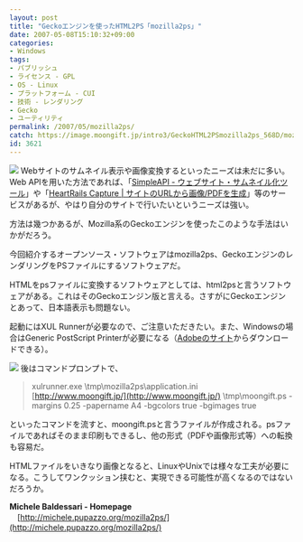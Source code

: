 ```yaml
---
layout: post
title: "Geckoエンジンを使ったHTML2PS「mozilla2ps」"
date: 2007-05-08T15:10:32+09:00
categories:
- Windows
tags: 
- パブリッシュ
- ライセンス - GPL
- OS - Linux
- プラットフォーム - CUI
- 技術 - レンダリング
- Gecko
- ユーティリティ
permalink: /2007/05/mozilla2ps/
catch: https://image.moongift.jp/intro3/GeckoHTML2PSmozilla2ps_568D/mozilla2ps05_thumb1.png
id: 3621
---
```

[![](https://image.moongift.jp/intro3/GeckoHTML2PSmozilla2ps_568D/mozilla2ps03_thumb2.png)](https://image.moongift.jp/intro3/GeckoHTML2PSmozilla2ps_568D/mozilla2ps034.png) Webサイトのサムネイル表示や画像変換するといったニーズは未だに多い。Web APIを用いた方法であれば、「[SimpleAPI - ウェブサイト・サムネイル化ツール](http://img.simpleapi.net/)」や「[HeartRails Capture | サイトのURLから画像/PDFを生成](http://capture.heartrails.com/)」等のサービスがあるが、やはり自分のサイトで行いたいというニーズは強い。

 

方法は幾つかあるが、Mozilla系のGeckoエンジンを使ったこのような手法はいかがだろう。

 

今回紹介するオープンソース・ソフトウェアはmozilla2ps、GeckoエンジンのレンダリングをPSファイルにするソフトウェアだ。

<!--more--> 

HTMLをpsファイルに変換するソフトウェアとしては、html2psと言うソフトウェアがある。これはそのGeckoエンジン版と言える。さすがにGeckoエンジンとあって、日本語表示も問題ない。

 

起動にはXUL Runnerが必要なので、ご注意いただきたい。また、Windowsの場合はGeneric PostScript Printerが必要になる（[Adobeのサイト](http://www.adobe.com/jp/support/downloads/pspwin.html)からダウンロードできる）。

 

[![](https://image.moongift.jp/intro3/GeckoHTML2PSmozilla2ps_568D/mozilla2ps05_thumb1.png)](https://image.moongift.jp/intro3/GeckoHTML2PSmozilla2ps_568D/mozilla2ps053.png) 後はコマンドプロンプトで、

 

> xulrunner.exe \tmp\mozilla2ps\application.ini [http://www.moongift.jp/](http://www.moongift.jp/) \tmp\moongift.ps -margins 0.25 -papername A4 -bgcolors true -bgimages true

 

といったコマンドを流すと、moongift.psと言うファイルが作成される。psファイルであればそのまま印刷もできるし、他の形式（PDFや画像形式等）への転換も容易だ。

HTMLファイルをいきなり画像となると、LinuxやUnixでは様々な工夫が必要になる。こうしてワンクッション挟むと、実現できる可能性が高くなるのではないだろうか。

 

**Michele Baldessari - Homepage**  
　[http://michele.pupazzo.org/mozilla2ps/](http://michele.pupazzo.org/mozilla2ps/)

